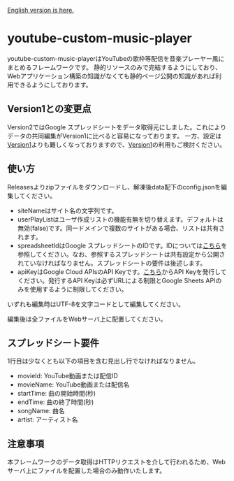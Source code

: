 [English version is here.](https://github.com/rutilicus/youtube-custom-music-player/blob/main/README-en.md)

# youtube-custom-music-player
youtube-custom-music-playerはYouTubeの歌枠等配信を音楽プレーヤー風にまとめるフレームワークです。
静的リソースのみで完結するようにしており、Webアプリケーション構築の知識がなくても静的ページ公開の知識があれば利用できるようにしております。

## Version1との変更点
Version2ではGoogle スプレッドシートをデータ取得元にしました。これによりデータの共同編集がVersion1に比べると容易になっております。
一方、設定は[Version1](https://github.com/rutilicus/youtube-custom-music-player/tree/V1xx)よりも難しくなっておりますので、[Version1](https://github.com/rutilicus/youtube-custom-music-player/tree/V1xx)の利用もご検討ください。

## 使い方
Releasesよりzipファイルをダウンロードし、解凍後data配下のconfig.jsonを編集してください。
- siteNameはサイト名の文字列です。
- userPlayListはユーザ作成リストの機能有無を切り替えます。デフォルトは無効(false)です。同一ドメインで複数のサイトがある場合、リストは共有されます。
- spreadsheetIdはGoogle スプレッドシートのIDです。IDについては[こちら](https://developers.google.com/sheets/api/guides/concepts)を参照してください。なお、参照するスプレッドシートは共有設定から公開されていなければなりません。スプレッドシートの要件は後述します。
- apiKeyはGoogle Cloud APIsのAPI Keyです。[こちら](https://console.cloud.google.com/apis/credentials)からAPI Keyを発行してください。発行するAPI Keyは必ずURLによる制限とGoogle Sheets APIのみを使用するように制限してください。

いずれも編集時はUTF-8を文字コードとして編集してください。

編集後は全ファイルをWebサーバ上に配置してください。

## スプレッドシート要件
1行目は少なくとも以下の項目を含む見出し行でなければなりません。
- movieId: YouTube動画または配信ID
- movieName: YouTube動画または配信名
- startTime: 曲の開始時間(秒)
- endTime: 曲の終了時間(秒)
- songName: 曲名
- artist: アーティスト名

## 注意事項
本フレームワークのデータ取得はHTTPリクエストを介して行われるため、Webサーバ上にファイルを配置した場合のみ動作いたします。
